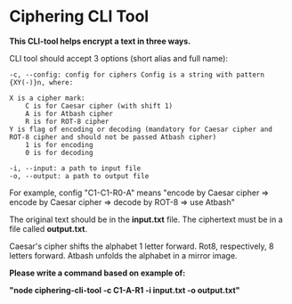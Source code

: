 # Ciphering CLI Tool

**This CLI-tool helps encrypt a text in three ways.**

CLI tool should accept 3 options (short alias and full name):

    -c, --config: config for ciphers Config is a string with pattern {XY(-)}n, where:

    X is a cipher mark:
        C is for Caesar cipher (with shift 1)
        A is for Atbash cipher
        R is for ROT-8 cipher
    Y is flag of encoding or decoding (mandatory for Caesar cipher and ROT-8 cipher and should not be passed Atbash cipher)
        1 is for encoding
        0 is for decoding

    -i, --input: a path to input file
    -o, --output: a path to output file

For example, config "C1-C1-R0-A" means "encode by Caesar cipher => encode by Caesar cipher => decode by ROT-8 => use Atbash"

The original text should be in the **input.txt** file. The ciphertext must be in a file called **output.txt**.

Caesar's cipher shifts the alphabet 1 letter forward. 
Rot8, respectively, 8 letters forward. 
Atbash unfolds the alphabet in a mirror image.

**Please write a command based on example of:**  

**"node ciphering-cli-tool -c C1-A-R1 -i input.txt -o output.txt"**
